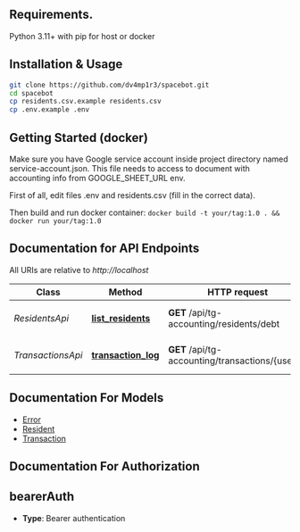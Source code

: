 ## Requirements.

Python 3.11+ with pip for host or docker

## Installation & Usage

```sh
git clone https://github.com/dv4mp1r3/spacebot.git
cd spacebot
cp residents.csv.example residents.csv
cp .env.example .env
```

## Getting Started (docker)

Make sure you have Google service account inside project directory named service-account.json. 
This file needs to access to document with accounting info from GOOGLE_SHEET_URL env.  

First of all, edit files .env and residents.csv (fill in the correct data).

Then build and run docker container: ```docker build -t your/tag:1.0 . && docker run your/tag:1.0```

## Documentation for API Endpoints

All URIs are relative to *http://localhost*

Class | Method | HTTP request | Description
------------ | ------------- | ------------- | -------------
*ResidentsApi* | [**list_residents**](docs/ResidentsApi.md#list_residents) | **GET** /api/tg-accounting/residents/debt | Get residents list
*TransactionsApi* | [**transaction_log**](docs/TransactionsApi.md#transaction_log) | **GET** /api/tg-accounting/transactions/{userId} | Transaction log for resident


## Documentation For Models

 - [Error](docs/Error.md)
 - [Resident](docs/Resident.md)
 - [Transaction](docs/Transaction.md)


## Documentation For Authorization

## bearerAuth

- **Type**: Bearer authentication

